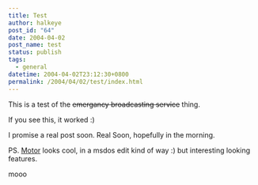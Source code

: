 ```yaml
---
title: Test
author: halkeye
post_id: "64"
date: 2004-04-02
post_name: test
status: publish
tags:
  - general
datetime: 2004-04-02T23:12:30+0800
permalink: /2004/04/02/test/index.html
---
```


This is a test of the <s>emergancy broadcasting service</s> thing.  

If you see this, it worked :)

I promise a real post soon. Real Soon, hopefully in the morning.

PS. [Motor](https://konst.org.ua/motor/) looks cool, in a msdos edit kind of way :) but interesting looking features.

mooo